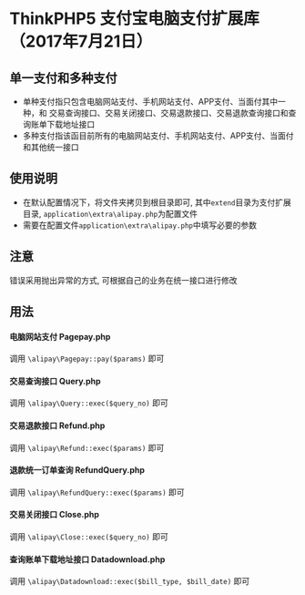 # ThinkPHP5 支付宝电脑支付扩展库（2017年7月21日）
## 单一支付和多种支付
- 单种支付指只包含电脑网站支付、手机网站支付、APP支付、当面付其中一种，和 交易查询接口、交易关闭接口、交易退款接口、交易退款查询接口和查询账单下载地址接口
- 多种支付指该函目前所有的电脑网站支付、手机网站支付、APP支付、当面付和其他统一接口

## 使用说明
- 在默认配置情况下，将文件夹拷贝到根目录即可, 其中<code>extend</code>目录为支付扩展目录, <code>application\extra\alipay.php</code>为配置文件
- 需要在配置文件<code>application\extra\alipay.php</code>中填写必要的参数

## 注意
错误采用抛出异常的方式, 可根据自己的业务在统一接口进行修改

## 用法
#### 电脑网站支付 Pagepay.php
调用 <code>\alipay\Pagepay::pay($params)</code> 即可

#### 交易查询接口 Query.php
调用 <code>\alipay\Query::exec($query_no)</code> 即可

#### 交易退款接口 Refund.php
调用 <code>\alipay\Refund::exec($params)</code> 即可

#### 退款统一订单查询 RefundQuery.php
调用 <code>\alipay\RefundQuery::exec($params)</code> 即可

#### 交易关闭接口 Close.php
调用 <code>\alipay\Close::exec($query_no)</code> 即可

#### 查询账单下载地址接口 Datadownload.php
调用 <code>\alipay\Datadownload::exec($bill_type, $bill_date)</code> 即可
